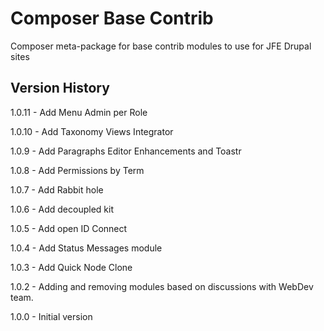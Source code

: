 # Composer Base Contrib
Composer meta-package for base contrib modules to use for JFE Drupal sites

## Version History

1.0.11 - Add Menu Admin per Role

1.0.10 - Add Taxonomy Views Integrator

1.0.9 - Add Paragraphs Editor Enhancements and Toastr

1.0.8 - Add Permissions by Term

1.0.7 - Add Rabbit hole

1.0.6 - Add decoupled kit

1.0.5 - Add open ID Connect

1.0.4 - Add Status Messages module

1.0.3 - Add Quick Node Clone

1.0.2 - Adding and removing modules based on discussions with WebDev team.

1.0.0 - Initial version
